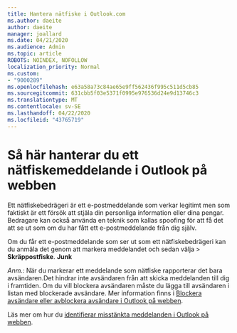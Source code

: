 ```yaml
---
title: Hantera nätfiske i Outlook.com
ms.author: daeite
author: daeite
manager: joallard
ms.date: 04/21/2020
ms.audience: Admin
ms.topic: article
ROBOTS: NOINDEX, NOFOLLOW
localization_priority: Normal
ms.custom:
- "9000289"
ms.openlocfilehash: e63a58a73c84ae65e9ff562436f995c511d5cb85
ms.sourcegitcommit: 631cbb5f03e5371f0995e976536d24e9d13746c3
ms.translationtype: MT
ms.contentlocale: sv-SE
ms.lasthandoff: 04/22/2020
ms.locfileid: "43765719"
---
```

# <a name="how-to-deal-with-a-phishing-email-in-outlook-on-the-web"></a>Så här hanterar du ett nätfiskemeddelande i Outlook på webben

Ett nätfiskebedrägeri är ett e-postmeddelande som verkar legitimt men som faktiskt är ett försök att stjäla din personliga information eller dina pengar. Bedragare kan också använda en teknik som kallas spoofing för att få det att se ut som om du har fått ett e-postmeddelande från dig själv.

Om du får ett e-postmeddelande som ser ut som ett nätfiskebedrägeri kan du anmäla det genom att markera meddelandet och sedan välja > **Skräppostfiske**. **Junk**

*Anm.:* När du markerar ett meddelande som nätfiske rapporterar det bara avsändaren.Det hindrar inte avsändaren från att skicka meddelanden till dig i framtiden. Om du vill blockera avsändaren måste du lägga till avsändaren i listan med blockerade avsändare. Mer information finns i [Blockera avsändare eller avblockera avsändare i Outlook på webben](https://support.office.com/article/9bf812d4-6995-4d19-901a-76d6e26939b0).

Läs mer om hur du [identifierar misstänkta meddelanden i Outlook på webben](https://support.office.com/article/3d44102b-6ce3-4f7c-a359-b623bec82206).